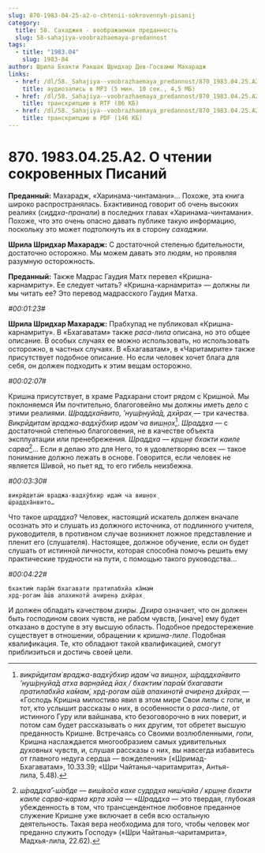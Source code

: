 ```yaml
---
slug: 870-1983-04-25-a2-o-chtenii-sokrovennyh-pisanij
category:
  title: 58. Сахаджия - воображаемая преданность
  slug: 58-sahajiya-voobrazhaemaya-predannost
tags:
  - title: "1983.04"
    slug: 1983-04
author: Шрила Бхакти Ракшак Шридхар Дев-Госвами Махарадж
links:
  - href: /dl/58._Sahajiya--voobrazhaemaya_predannost/870_1983.04.25.A2_SridharMj_O_chtenii_sokrovennyh_pisaniy.mp3
    title: аудиозапись в MP3 (5 мин. 10 сек., 4,5 МБ)
  - href: /dl/58._Sahajiya--voobrazhaemaya_predannost/870_1983.04.25.A2_SridharMj_O_chtenii_sokrovennyh_pisaniy.rtf
    title: транскрипцию в RTF (86 КБ)
  - href: /dl/58._Sahajiya--voobrazhaemaya_predannost/870_1983.04.25.A2_SridharMj_O_chtenii_sokrovennyh_pisaniy.pdf
    title: транскрипцию в PDF (146 КБ)
---
```


# 870. 1983.04.25.A2. О чтении сокровенных Писаний

**Преданный:** Махарадж, «Харинама-чинтамани»… Похоже, эта книга широко распространялась. Бхактивинод говорит об очень высоких реалиях (*сиддха-пранали*) в последних главах «Харинама-чинтамани». Похоже, что это очень опасно давать публике такую информацию, поскольку это может подтолкнуть их в сторону *сахаджии*.

**Шрила Шридхар Махарадж:** С достаточной степенью бдительности, достаточно осторожно. Мы можем давать это людям, но проявляя разумную осторожность.

**Преданный:** Также Мадрас Гаудия Матх перевел «Кришна-карнамриту». Ее следует читать? «Кришна-карнамрита» — должны ли мы читать ее? Это перевод мадрасского Гаудия Матха.

*#00:01:23#*

**Шрила Шридхар Махарадж:** Прабхупад не публиковал «Кришна-карнамриту». В «Бхагаватам» также *раса-лила* описана, но это общее описание. В особых случаях ее можно использовать, но использовать осторожно, в частных случаях. В «Бхагаватам», в «Чаритамрите» также присутствует подобное описание. Но если человек хочет блага для себя, он должен подходить к этим вещам осторожно.

*#00:02:07#*

Кришна присутствует, в храме Радхарани стоит рядом с Кришной. Мы поклоняемся Им почтительно, благоговейно мы должны иметь дело с этими реалиями. *Ш́раддха̄нвито, ’нуш́р̣н̣уйа̄д, дхӣрах̣* — три качества. *Викрӣд̣итам̇ враджа-вадхӯбхир идам̇ ча виш̣н̣ох̣*[^_ftn1]. *Шраддха* — с достаточной степенью благоговения, не в качестве объекта эксплуатации или пренебрежения. *Шраддха* — *кр̣ш̣н̣е бхакти каиле сарва*[^_ftn2]… Если я делаю это для Него, то я удовлетворяю всех — такое понимание должно лежать в основе. Говорится, если человек не является Шивой, но пьет яд, то его гибель неизбежна.

*#00:03:30#*

    викрӣд̣итам̇ враджа-вадхӯбхир идам̇ ча виш̣н̣ох̣
    ш́раддха̄нвито…

Что такое *шраддха*? Человек, настоящий искатель должен вначале осознать это и слушать из должного источника, от подлинного учителя, руководителя, в противном случае возникнет ложное представление и пленит его (слушателя). Настоящее, должное обучение, если он будет слушать от истинной личности, которая способна помочь решить ему практические трудности на пути, с помощью такого руководства…

*#00:04:22#*

    бхактим̇ пара̄м̇ бхагавати пратилабхйа ка̄мам̇
    хр̣д-рогам а̄ш́в апахинотй ачирен̣а дхӣрах̣

И должен обладать качеством *дхиры*. *Дхира* означает, что он должен быть господином своих чувств, не рабом чувств, [иначе] ему будет отказано в доступе в эту высшую область. Подобное предостережение существует в отношении, обращении к *кришна-лиле*. Подобная квалификация. Те, кто обладают такой квалификацией, смогут приблизиться и достичь своей цели.



[^_ftn1]: *викрӣд̣итам̇ враджа-вадхӯбхир идам̇ ча виш̣н̣ох̣, ш́раддха̄нвито ’нуш́р̣н̣уйа̄д атха варн̣айед йах̣ / бхактим̇ пара̄м̇ бхагавати пратилабхйа ка̄мам̇, хр̣д-рогам а̄ш́в апахинотй ачирен̣а дхӣрах̣* — «Господь Кришна милостиво явил в этом мире Свои *лилы* с *гопи*, и тот, кто услышит рассказы о них, в особенности о *раса-лиле*, от истинного Гуру или вайшнава, кто безоговорочно в них поверит, и потом сам будет рассказывать о них другим, тот обретет высшую преданность Кришне. Встречаясь со Своими возлюбленными, *гопи*, Кришна наслаждается многообразием самых удивительных духовных чувств, и, слушая рассказы о них, вы навсегда избавитесь от главного недуга сердца — вожделения» («Шримад-Бхагаватам», 10.33.39; «Шри Чайтанья-чаритамрита», Антья-лила, 5.48).

[^_ftn2]: *ш́раддха̄’-ш́абде — виш́ва̄са кахе судр̣д̣ха ниш́чайа / кр̣ш̣н̣е бхакти каиле сарва-карма кр̣та хайа* — «*Шраддха* — это твердая, глубокая убежденность в том, что трансцендентное любовное преданное служение Кришне уже включает в себя всю остальную деятельность. Такая вера необходима для того, чтобы человек мог преданно служить Господу» («Шри Чайтанья-чаритамрита», Мадхья-лила, 22.62).

